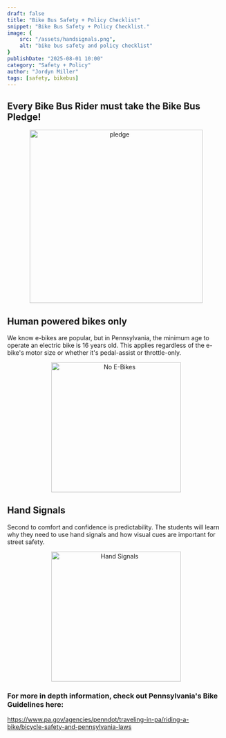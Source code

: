 ```yaml
---
draft: false
title: "Bike Bus Safety + Policy Checklist"
snippet: "Bike Bus Safety + Policy Checklist."
image: {
    src: "/assets/handsignals.png",
    alt: "bike bus safety and policy checklist"
}
publishDate: "2025-08-01 10:00"
category: "Safety + Policy"
author: "Jordyn Miller"
tags: [safety, bikebus]
---
```


## Every Bike Bus Rider must take the Bike Bus Pledge!
<p align="center">
  <img src="/assets/pledge.png" alt="pledge" width="400" />
</p>

## Human powered bikes only
We know e-bikes are popular, but in Pennsylvania, the minimum age to operate an electric bike is 16 years old. This applies regardless of the e-bike's motor size or whether it's pedal-assist or throttle-only.
<p align="center">
  <img src="/assets/noebike.png" alt="No E-Bikes" width="300" />
</p>

## Hand Signals
Second to comfort and confidence is predictability. The students will learn why they need to use hand signals and how visual cues are important for street safety.
<p align="center">
  <img src="/assets/handsignals.png" alt="Hand Signals" width="300" />
</p>

### For more in depth information, check out Pennsylvania's Bike Guidelines here:
https://www.pa.gov/agencies/penndot/traveling-in-pa/riding-a-bike/bicycle-safety-and-pennsylvania-laws

